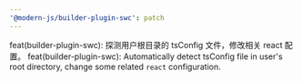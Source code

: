 ```yaml
---
'@modern-js/builder-plugin-swc': patch
---
```


feat(builder-plugin-swc): 探测用户根目录的 tsConfig 文件，修改相关 react 配置。
feat(builder-plugin-swc): Automatically detect tsConfig file in user's root directory, change some related `react` configuration.
